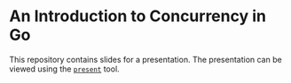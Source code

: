 An Introduction to Concurrency in Go
====================================

This repository contains slides for a presentation. The presentation can be
viewed using the [`present`](https://godoc.org/golang.org/x/tools/present)
tool.
